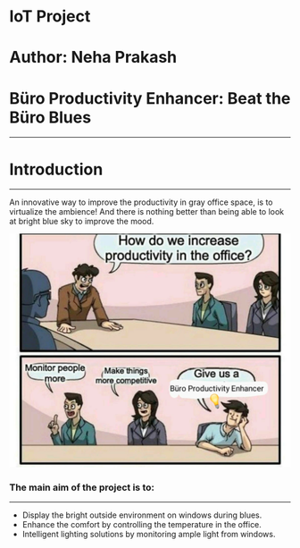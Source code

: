 # IoT Project
# Author: Neha Prakash
# Büro Productivity Enhancer: Beat the Büro Blues
*****
# Introduction 
*****
An innovative way to improve the productivity in gray office space, is to virtualize the ambience! And there is nothing better than being able to look at bright blue sky to improve the mood.

![Image](Diagrams/Image.jpeg)

### The main aim of the project is to:
*****
* Display the bright outside environment on windows during blues.
* Enhance the comfort by controlling the temperature in the office.
* Intelligent lighting solutions by monitoring ample light from windows.
